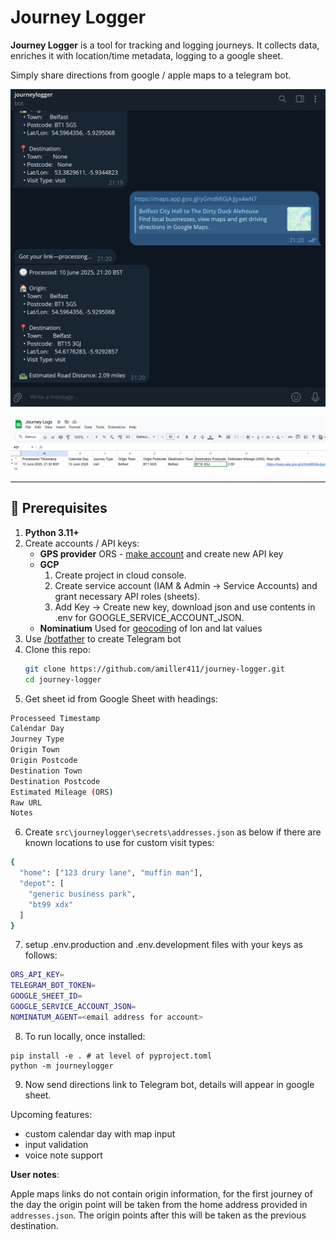 # Journey Logger

**Journey Logger** is a tool for tracking and logging journeys. It collects data, enriches it with location/time metadata, logging to a google sheet.

Simply share directions from google / apple maps to a telegram bot.

![Telegram Bot](resources/images/telegram_bot.png)

![Google Sheet](resources/images/gsheet.png)

---

## 🔧 Prerequisites

1. **Python 3.11+**  
2. Create accounts / API keys:  
   - **GPS provider** ORS - [make account](https://openrouteservice.org/) and create new API key
   - **GCP**
      1. Create project in cloud console.
      2. Create service account (IAM & Admin → Service Accounts) and grant necessary API roles (sheets).
      3. Add Key → Create new key, download json and use contents in .env for GOOGLE_SERVICE_ACCOUNT_JSON.
   - **Nominatium** Used for [geocoding](https://nominatim.org/) of lon and lat values
3. Use [/botfather](https://telegram.me/BotFather) to create Telegram bot
4. Clone this repo:
   ```bash
   git clone https://github.com/amiller411/journey-logger.git
   cd journey-logger
5. Get sheet id from Google Sheet with headings: 
``` bash
Processeed Timestamp	
Calendar Day
Journey Type
Origin Town
Origin Postcode
Destination Town
Destination Postcode
Estimated Mileage (ORS)
Raw URL
Notes 
``` 
6. Create `src\journeylogger\secrets\addresses.json` as below if there are known locations to use for custom visit types:
``` bash
{
  "home": ["123 drury lane", "muffin man"],
  "depot": [
    "generic business park",
    "bt99 xdx"
  ]
}
```
7. setup .env.production and .env.development files with your keys as follows:
``` bash
ORS_API_KEY=
TELEGRAM_BOT_TOKEN=
GOOGLE_SHEET_ID=
GOOGLE_SERVICE_ACCOUNT_JSON=
NOMINATUM_AGENT=<email address for account>
```
8. To run locally, once installed:
```
pip install -e . # at level of pyproject.toml
python -m journeylogger
```
9. Now send directions link to Telegram bot, details will appear in google sheet.

Upcoming features:
- custom calendar day with map input 
- input validation
- voice note support


**User notes**:

Apple maps links do not contain origin information, for the first journey of the day the origin point will be taken from the home address provided in `addresses.json`. The origin points after this will be taken as the previous destination.
